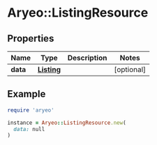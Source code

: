 # Aryeo::ListingResource

## Properties

| Name | Type | Description | Notes |
| ---- | ---- | ----------- | ----- |
| **data** | [**Listing**](Listing.md) |  | [optional] |

## Example

```ruby
require 'aryeo'

instance = Aryeo::ListingResource.new(
  data: null
)
```

